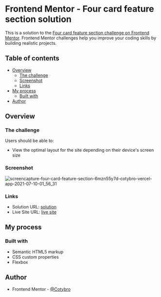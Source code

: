 # Frontend Mentor - Four card feature section solution

This is a solution to the [Four card feature section challenge on Frontend Mentor](https://www.frontendmentor.io/challenges/four-card-feature-section-weK1eFYK). Frontend Mentor challenges help you improve your coding skills by building realistic projects. 

## Table of contents

- [Overview](#overview)
  - [The challenge](#the-challenge)
  - [Screenshot](#screenshot)
  - [Links](#links)
- [My process](#my-process)
  - [Built with](#built-with)
- [Author](#author)

## Overview

### The challenge

Users should be able to:

- View the optimal layout for the site depending on their device's screen size

### Screenshot

![screencapture-four-card-feature-section-6mzn55y7d-cotybro-vercel-app-2021-07-10-01_56_31](https://user-images.githubusercontent.com/36529826/125154924-33da1500-e122-11eb-958e-e7db77be57d4.png)

### Links

- Solution URL: [solution](https://github.com/cotybro/four-card-feature-section)
- Live Site URL: [live site](https://four-card-feature-section-6mzn55y7d-cotybro.vercel.app)

## My process

### Built with

- Semantic HTML5 markup
- CSS custom properties
- Flexbox

## Author

- Frontend Mentor - [@Cotybro](https://www.frontendmentor.io/profile/cotybro)
